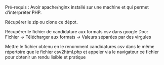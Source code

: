 Pré-requis : Avoir apache/nginx installé sur une machine et qui permet d'interpréter PHP.

Récupérer le zip ou clone ce dépot.

Récupérer le fichier de candidature aux formats csv dans google Doc: Fichier -> Télécharger aux formats -> Valeurs séparées par des virgules

Mettre le fichier obtenu en le renomment candidatures.csv dans le même répertoire que le fichier csv2html.php et appeler via le navigateur ce fichier pour obtenir un rendu lisible et pratique
